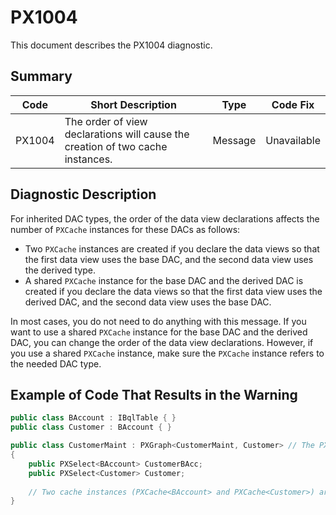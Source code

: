# PX1004
This document describes the PX1004 diagnostic.

## Summary

| Code   | Short Description                                                              | Type    | Code Fix    | 
| ------ | ------------------------------------------------------------------------------ | ------- | ----------- | 
| PX1004 | The order of view declarations will cause the creation of two cache instances. | Message | Unavailable | 

## Diagnostic Description
For inherited DAC types, the order of the data view declarations affects the number of `PXCache` instances for these DACs as follows:

 - Two `PXCache` instances are created if you declare the data views so that the first data view uses the base DAC, and the second data view uses the derived type. 
 - A shared `PXCache` instance for the base DAC and the derived DAC is created if you declare the data views so that the first data view uses the derived DAC, and the second data view uses the base DAC.

In most cases, you do not need to do anything with this message. If you want to use a shared `PXCache` instance for the base DAC and the derived DAC, you can change the order of the data view declarations. However, if you use a shared `PXCache` instance, make sure the `PXCache` instance refers to the needed DAC type.

## Example of Code That Results in the Warning

```C#
public class BAccount : IBqlTable { }
public class Customer : BAccount { }

public class CustomerMaint : PXGraph<CustomerMaint, Customer> // The PX1004 warning is displayed for this line.
{
    public PXSelect<BAccount> CustomerBAcc; 
    public PXSelect<Customer> Customer;
 
    // Two cache instances (PXCache<BAccount> and PXCache<Customer>) are created.
}
```